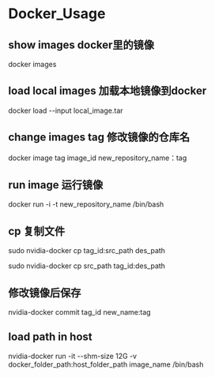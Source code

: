 # Docker_Usage

## show images docker里的镜像

docker images

## load local images 加载本地镜像到docker

docker load --input local_image.tar

## change images tag 修改镜像的仓库名

docker image tag image_id new_repository_name：tag

## run image 运行镜像

docker run -i -t new_repository_name /bin/bash

## cp 复制文件

sudo nvidia-docker cp tag_id:src_path des_path

sudo nvidia-docker cp src_path tag_id:des_path

## 修改镜像后保存

nvidia-docker commit tag_id new_name:tag

## load path in host

nvidia-docker run -it --shm-size 12G -v docker_folder_path:host_folder_path image_name /bin/bash
